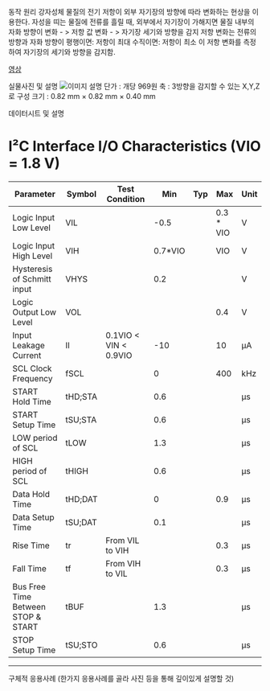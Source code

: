 동작 원리
강자성체 물질의 전기 저항이 외부 자기장의 방향에 따라 변화하는 현상을 이용한다.
자성을 띠는 물질에 전류를 흘릴 때, 외부에서 자기장이 가해지면 물질 내부의
자화 방향이 변화 - > 저항 값 변화 - > 자기장 세기와 방향을 감지
저항 변화는 전류의 방향과 자화 방향이
평행이면: 저항이 최대
수직이면: 저항이 최소
이 저항 변화를 측정하여 자기장의 세기와 방향을 감지함.  

[영상]() 


실물사진 및 설명
![이미지 설명](https://encrypted-tbn0.gstatic.com/images?q=tbn:ANd9GcQLkLeaY4PklzJP4iNfFM-N6boBq4ose8dFWw&s)
단가 : 개당 969원
축 : 3방향을 감지할 수 있는 X,Y,Z로 구성
크기 : 0.82 mm × 0.82 mm × 0.40 mm
 
데이터시트 및 설명
  
# I²C Interface I/O Characteristics (VIO = 1.8 V)

| Parameter                          | Symbol   | Test Condition                  | Min   | Typ | Max        | Unit |
|-----------------------------------|----------|---------------------------------|-------|-----|------------|------|
| Logic Input Low Level             | VIL      |                                 | -0.5  |     | 0.3 * VIO  | V    |
| Logic Input High Level            | VIH      |                                 | 0.7*VIO |   | VIO        | V    |
| Hysteresis of Schmitt input       | VHYS     |                                 | 0.2   |     |            | V    |
| Logic Output Low Level            | VOL      |                                 |       |     | 0.4        | V    |
| Input Leakage Current             | II       | 0.1VIO < VIN < 0.9VIO           | -10   |     | 10         | μA   |
| SCL Clock Frequency               | fSCL     |                                 | 0     |     | 400        | kHz  |
| START Hold Time                   | tHD;STA  |                                 | 0.6   |     |            | μs   |
| START Setup Time                  | tSU;STA  |                                 | 0.6   |     |            | μs   |
| LOW period of SCL                 | tLOW     |                                 | 1.3   |     |            | μs   |
| HIGH period of SCL                | tHIGH    |                                 | 0.6   |     |            | μs   |
| Data Hold Time                    | tHD;DAT  |                                 | 0     |     | 0.9        | μs   |
| Data Setup Time                   | tSU;DAT  |                                 | 0.1   |     |            | μs   |
| Rise Time                         | tr       | From VIL to VIH                 |       |     | 0.3        | μs   |
| Fall Time                         | tf       | From VIH to VIL                 |       |     | 0.3        | μs   |
| Bus Free Time Between STOP & START| tBUF     |                                 | 1.3   |     |            | μs   |
| STOP Setup Time                   | tSU;STO  |                                 | 0.6   |     |            | μs   |

---
  
구체적 응용사례 (한가지 응용사례를 골라 사진 등을 통해 깊이있게 설명할 것)


 
